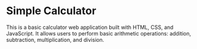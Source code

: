 # Simple Calculator

This is a basic calculator web application built with HTML, CSS, and JavaScript. It allows users to perform basic arithmetic operations: addition, subtraction, multiplication, and division.
